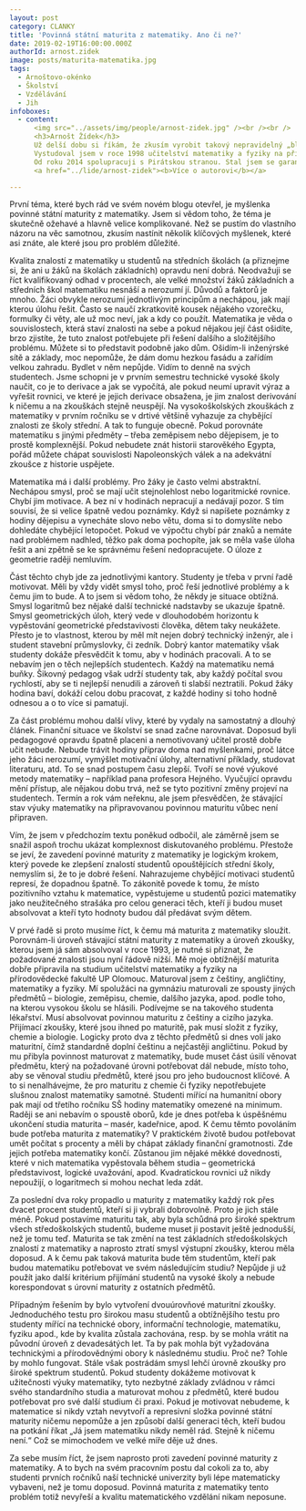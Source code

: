 ```yaml
---
layout: post
category: CLANKY
title: 'Povinná státní maturita z matematiky. Ano či ne?'
date: 2019-02-19T16:00:00.000Z
authorId: arnost.zidek
image: posts/maturita-matematika.jpg
tags:
  - Arnoštovo-okénko
  - Školství
  - Vzdělávání
  - Jih
infoboxes:
  - content:
      <img src="../assets/img/people/arnost-zidek.jpg" /><br /><br />
      <h3>Arnošt Žídek</h3>
      Už delší dobu si říkám, že zkusím vyrobit takový nepravidelný „blog“, kde bych se rád věnoval stavu školství v ČR a psal nejen o jeho aktuálním stavu a bolestech, ale také nějaké názory, nápady a postřehy, co si myslím, že by našemu školství mohlo pomoci do let dalších. V prvé řadě je však nutné, abych se představil.<br/><br/>
      Vystudoval jsem v roce 1998 učitelství matematiky a fyziky na přírodovědecké fakultě UP Olomouc. Do práce jsem nastoupil na katedru matematiky a deskriptivní geometrie VŠB-TU Ostrava, kde jsem dodnes. Přednáším a cvičím matematické předměty převážně v prvním ročníku studia, nyní na fakultě strojní (prošel jsem už ale většinu fakult VŠB). Pokud si pod tím chcete něco představit, učím a zkouším prváky základy lineární algebry, dále derivace a integrály a jejich využití a také úvod do diferenciálních rovnic. Mám také nějaké hodiny vyšší matematiky v angličtině (vícerozměrné integrály, soustavy diferenciálních rovnic) pro zahraniční studenty, kteří studují na VŠB. Při práci jsem si dodělal doktorát (Ph.D.) z aplikované matematiky na fakultě elektrotechniky a informatiky VŠB. Spoustu let jsem byl nespokojen se stavem a znalostmi matematiky studentů technické vysoké školy. Proto jsem se v roce 2016 stal spoluzakladatelem centra pro podporu výuky matematiky na VŠB – Math Support Centre, kde se snažíme s kolegy tento neutěšený stav denně řešit.<br/><br/> 
      Od roku 2014 spolupracuji s Pirátskou stranou. Stal jsem se garantem programového bodu Školství v regionálních volbách 2018 v městské čtvrti Ostrava-jih, kde většinu života bydlím. Po těchto volbách mě Piráti nominovali za člena komise kulturní a školské na naší městské čtvrti a také komise pro vzdělávání, vědu a výzkum Statutárního města Ostrava.<br/><br/>
      <a href="../lide/arnost-zidek"><b>Více o autorovi</b></a>

---
```


První téma, které bych rád ve svém novém blogu otevřel, je myšlenka povinné státní maturity z matematiky. Jsem si vědom toho, že téma je skutečně ožehavé a hlavně velice komplikované. Než se pustím do vlastního názoru na věc samotnou, zkusím nastínit několik klíčových myšlenek, které asi znáte, ale které jsou pro problém důležité. 

Kvalita znalostí z matematiky u studentů na středních školách (a přiznejme si, že ani u žáků na školách základních) opravdu není dobrá. Neodvažuji se říct kvalifikovaný odhad v procentech, ale velké množství žáků základních a středních škol matematiku nesnáší a nerozumí jí. Důvodů a faktorů je mnoho. Žáci obvykle nerozumí jednotlivým principům a nechápou, jak mají kterou úlohu řešit. Často se naučí zkratkovitě kousek nějakého vzorečku, formulky či věty, ale už moc neví, jak a kdy co použít. Matematika je věda o souvislostech, která staví znalosti na sebe a pokud nějakou její část ošidíte, brzo zjistíte, že tuto znalost potřebujete při řešení dalšího a složitějšího problému. Můžete si to představit podobně jako dům. Ošidím-li inženýrské sítě a základy, moc nepomůže, že dám domu hezkou fasádu a zařídím velkou zahradu. Bydlet v něm nepůjde. Vidím to denně na svých studentech. Jsme schopni je v prvním semestru technické vysoké školy naučit, co je to derivace a jak se vypočítá, ale pokud neumí upravit výraz a vyřešit rovnici, ve které je jejich derivace obsažena, je jim znalost derivování k ničemu a na zkouškách stejně neuspějí. Na vysokoškolských zkouškách z matematiky v prvním ročníku se v drtivé většině vyhazuje za chybějící znalosti ze školy střední. A tak to funguje obecně. Pokud porovnáte matematiku s jinými předměty – třeba zeměpisem nebo dějepisem, je to prostě komplexnější. Pokud nebudete znát historii starověkého Egypta, pořád můžete chápat souvislosti Napoleonských válek a na adekvátní zkoušce z historie uspějete.

Matematika má i další problémy. Pro žáky je často velmi abstraktní. Nechápou smysl, proč se mají učit stejnolehlost nebo logaritmické rovnice. Chybí jim motivace. A bez ní v hodinách nepracují a nedávají pozor. S tím souvisí, že si velice špatně vedou poznámky. Když si napíšete poznámky z hodiny dějepisu a vynecháte slovo nebo větu, doma si to domyslíte nebo dohledáte chybějící letopočet. Pokud ve výpočtu chybí pár znaků a nemáte nad problémem nadhled, těžko pak doma pochopíte, jak se měla vaše úloha řešit a ani zpětně se ke správnému řešení nedopracujete. O úloze z geometrie raději nemluvím. 

Část těchto chyb jde za jednotlivými kantory. Studenty je třeba v první řadě motivovat. Měli by vždy vidět smysl toho, proč řeší jednotlivé problémy a k čemu jim to bude. A to jsem si vědom toho, že někdy je situace obtížná. Smysl logaritmů bez nějaké další technické nadstavby se ukazuje špatně. Smysl geometrických úloh, který vede v dlouhodobém horizontu k vypěstování geometrické představivosti člověka, dětem taky neukážete. Přesto je to vlastnost, kterou by měl mít nejen dobrý technický inženýr, ale i student stavební průmyslovky, či zedník. Dobrý kantor matematiky však studenty dokáže přesvědčit k tomu, aby v hodinách pracovali. A to se nebavím jen o těch nejlepších studentech. Každý na matematiku nemá buňky. Šikovný pedagog však udrží studenty tak, aby každý počítal svou rychlostí, aby se ti nejlepší nenudili a zároveň ti slabší neztratili. Pokud žáky hodina baví, dokáží celou dobu pracovat, z každé hodiny si toho hodně odnesou a o to více si pamatují. 

Za část problému mohou další vlivy, které by vydaly na samostatný a dlouhý článek. Finanční situace ve školství se snad začne narovnávat. Doposud byli pedagogové opravdu špatně placeni a nemotivovaný učitel prostě dobře učit nebude. Nebude trávit hodiny příprav doma nad myšlenkami, proč látce jeho žáci nerozumí, vymýšlet motivační úlohy, alternativní příklady, studovat literaturu, atd. To se snad postupem času zlepší. Tvoří se nové výukové metody matematiky – například pana profesora Hejného. Vyučující opravdu mění přístup, ale nějakou dobu trvá, než se tyto pozitivní změny projeví na studentech. Termín a rok vám neřeknu, ale jsem přesvědčen, že stávající stav výuky matematiky na připravovanou povinnou maturitu vůbec není připraven.  

Vím, že jsem v předchozím textu poněkud odbočil, ale záměrně jsem se snažil aspoň trochu ukázat komplexnost diskutovaného problému. Přestože se jeví, že zavedení povinné maturity z matematiky je logickým krokem, který povede ke zlepšení znalostí studentů opouštějících střední školy, nemyslím si, že to je dobré řešení. Nahrazujeme chybějící motivaci studentů represí, že dopadnou špatně. To zákonitě povede k tomu, že místo pozitivního vztahu k matematice, vypěstujeme u studentů pozici matematiky jako neužitečného strašáka pro celou generaci těch, kteří ji budou muset absolvovat a kteří tyto hodnoty budou dál předávat svým dětem. 

V prvé řadě si proto musíme říct, k čemu má maturita z matematiky sloužit. Porovnám-li úroveň stávající státní maturity z matematiky a úroveň zkoušky, kterou jsem já sám absolvoval v roce 1993, je nutné si přiznat, že požadované znalosti jsou nyní řádově nižší. Mě moje obtížnější maturita dobře připravila na studium učitelství matematiky a fyziky na přírodovědecké fakultě UP Olomouc. Maturoval jsem z češtiny, angličtiny, matematiky a fyziky. Mí spolužáci na gymnáziu maturovali ze spousty jiných předmětů – biologie, zeměpisu, chemie, dalšího jazyka, apod. podle toho, na kterou vysokou školu se hlásili. Podívejme se na takového studenta lékařství. Musí absolvovat povinnou maturitu z češtiny a cizího jazyka. Přijímací zkoušky, které jsou ihned po maturitě, pak musí složit z fyziky, chemie a biologie. Logicky proto dva z těchto předmětů si dnes volí jako maturitní, čímž standardně doplní češtinu a nejčastěji angličtinu. Pokud by mu přibyla povinnost maturovat z matematiky, bude muset část úsilí věnovat předmětu, který na požadované úrovni potřebovat dál nebude, místo toho, aby se věnoval studiu předmětů, které jsou pro jeho budoucnost klíčové. A to si nenalhávejme, že pro maturitu z chemie či fyziky nepotřebujete slušnou znalost matematiky samotné. Studenti mířící na humanitní obory pak mají od třetího ročníku SŠ hodiny matematiky omezené na minimum. Raději se ani nebavím o spoustě oborů, kde je dnes potřeba k úspěšnému ukončení studia maturita – masér, kadeřnice, apod. K čemu těmto povoláním bude potřeba maturita z matematiky? V praktickém životě budou potřebovat umět počítat s procenty a měli by chápat základy finanční gramotnosti. Zde jejich potřeba matematiky končí. Zůstanou jim nějaké měkké dovednosti, které v nich matematika vypěstovala během studia – geometrická představivost, logické uvažování, apod. Kvadratickou rovnici už nikdy nepoužijí, o logaritmech si mohou nechat leda zdát. 

Za poslední dva roky propadlo u maturity z matematiky každý rok přes dvacet procent studentů, kteří si ji vybrali dobrovolně. Proto je jich stále méně. Pokud postavíme maturitu tak, aby byla schůdná pro široké spektrum všech středoškolských studentů, budeme muset ji postavit ještě jednodušší, než je tomu teď. Maturita se tak změní na test základních středoškolských znalostí z matematiky a naprosto ztratí smysl výstupní zkoušky, kterou měla doposud. A k čemu pak taková maturita bude těm studentům, kteří pak budou matematiku potřebovat ve svém následujícím studiu? Nepůjde ji už použít jako další kritérium přijímání studentů na vysoké školy a nebude korespondovat s úrovní maturity z ostatních předmětů. 

Případným řešením by bylo vytvoření dvouúrovňové maturitní zkoušky. Jednoduchého testu pro širokou masu studentů a obtížnějšího testu pro studenty mířící na technické obory, informační technologie, matematiku, fyziku apod., kde by kvalita zůstala zachována, resp. by se mohla vrátit na původní úroveň z devadesátých let. Ta by pak mohla být vyžadována technickými a přírodovědnými obory k následnému studiu. Proč ne? Tohle by mohlo fungovat. Stále však postrádám smysl lehčí úrovně zkoušky pro široké spektrum studentů. Pokud studenty dokážeme motivovat k užitečnosti výuky matematiky, tyto nezbytné základy zvládnou v rámci svého standardního studia a maturovat mohou z předmětů, které budou potřebovat pro své další studium či praxi. Pokud je motivovat nebudeme, k matematice si nikdy vztah nevytvoří a represivní složka povinné státní maturity ničemu nepomůže a jen způsobí další generaci těch, kteří budou na potkání říkat „Já jsem matematiku nikdy neměl rád. Stejně k ničemu není.“ Což se mimochodem ve velké míře děje už dnes.

Za sebe musím říct, že jsem naprosto proti zavedení povinné maturity z matematiky. A to bych na svém pracovním postu dal cokoli za to, aby studenti prvních ročníků naší technické univerzity byli lépe matematicky vybaveni, než je tomu doposud. Povinná maturita z matematiky tento problém totiž nevyřeší a kvalitu matematického vzdělání nikam neposune. 
